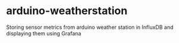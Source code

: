 # arduino-weatherstation
Storing sensor metrics from arduino weather station in InfluxDB and displaying them using Grafana 
